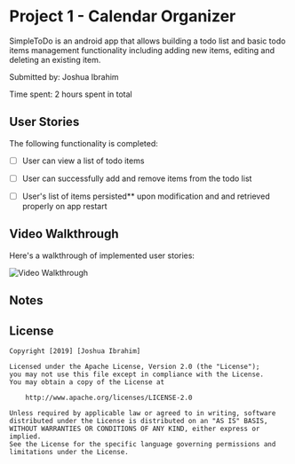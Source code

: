 # Project 1 - Calendar Organizer

SimpleToDo is an android app that allows building a todo list and basic todo items management functionality including adding new items, editing and deleting an existing item.

Submitted by: Joshua Ibrahim

Time spent: 2 hours spent in total

## User Stories

The following functionality is completed:

* [ ] User can view a list of todo items
* [ ] User can successfully add and remove items from the todo list
* [ ] User's list of items persisted** upon modification and and retrieved properly on app restart


## Video Walkthrough

Here's a walkthrough of implemented user stories:

<img src='https://imgur.com/a/BsS7q8M' title='Video Walkthrough' width='' alt='Video Walkthrough' />


## Notes

## License

    Copyright [2019] [Joshua Ibrahim]

    Licensed under the Apache License, Version 2.0 (the "License");
    you may not use this file except in compliance with the License.
    You may obtain a copy of the License at

        http://www.apache.org/licenses/LICENSE-2.0

    Unless required by applicable law or agreed to in writing, software
    distributed under the License is distributed on an "AS IS" BASIS,
    WITHOUT WARRANTIES OR CONDITIONS OF ANY KIND, either express or implied.
    See the License for the specific language governing permissions and
    limitations under the License.
